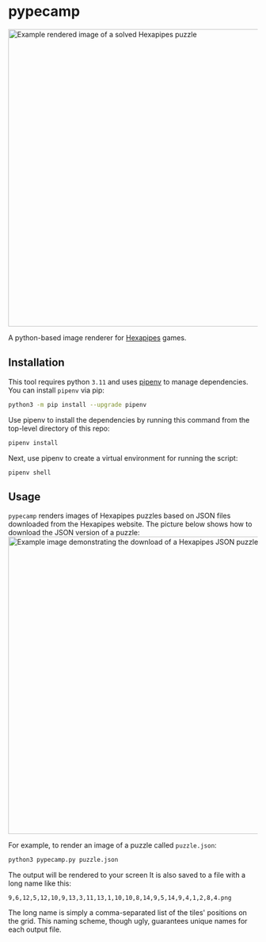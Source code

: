 # pypecamp

 <img src="https://github.com/bxbrenden/pypecamp/blob/main/images/solved_example.png" width=600px alt="Example rendered image of a solved Hexapipes puzzle">

A python-based image renderer for [Hexapipes](https://hexapipes.vercel.app/square/5) games.

## Installation
This tool requires python `3.11` and uses [pipenv](https://pipenv.pypa.io/en/latest/) to manage dependencies.
You can install `pipenv` via pip:
```bash
python3 -m pip install --upgrade pipenv
```

Use pipenv to install the dependencies by running this command from the top-level directory of this repo:
```bash
pipenv install
```

Next, use pipenv to create a virtual environment for running the script:
```
pipenv shell
```

## Usage
`pypecamp` renders images of Hexapipes puzzles based on JSON files downloaded from the Hexapipes website.
The picture below shows how to download the JSON version of a puzzle:
<img src="https://github.com/bxbrenden/pypecamp/blob/main/images/download-json.png" alt="Example image demonstrating the download of a Hexapipes JSON puzzle" width=600px>

For example, to render an image of a puzzle called `puzzle.json`:
```bash
python3 pypecamp.py puzzle.json
```

The output will be rendered to your screen
It is also saved to a file with a long name like this:
```
9,6,12,5,12,10,9,13,3,11,13,1,10,10,8,14,9,5,14,9,4,1,2,8,4.png
```

The long name is simply a comma-separated list of the tiles' positions on the grid.
This naming scheme, though ugly, guarantees unique names for each output file.
